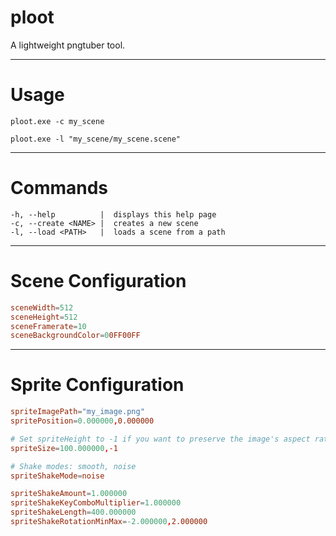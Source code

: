 # ploot
A lightweight pngtuber tool.

---

# Usage
```shell
ploot.exe -c my_scene
```

```shell
ploot.exe -l "my_scene/my_scene.scene"
```
---

# Commands
```
-h, --help          |  displays this help page
-c, --create <NAME> |  creates a new scene
-l, --load <PATH>   |  loads a scene from a path
```

---

# Scene Configuration
```conf
sceneWidth=512
sceneHeight=512
sceneFramerate=10
sceneBackgroundColor=00FF00FF
```

---

# Sprite Configuration

```conf
spriteImagePath="my_image.png"
spritePosition=0.000000,0.000000

# Set spriteHeight to -1 if you want to preserve the image's aspect ratio
spriteSize=100.000000,-1

# Shake modes: smooth, noise
spriteShakeMode=noise

spriteShakeAmount=1.000000
spriteShakeKeyComboMultiplier=1.000000
spriteShakeLength=400.000000
spriteShakeRotationMinMax=-2.000000,2.000000
```